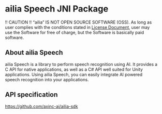 # ailia Speech JNI Package

!! CAUTION !!
“ailia” IS NOT OPEN SOURCE SOFTWARE (OSS).
As long as user complies with the conditions stated in [License Document](https://ailia.ai/license/), user may use the Software for free of charge, but the Software is basically paid software.

## About ailia Speech

ailia Speech is a library to perform speech recognition using AI. It provides a C API for native applications, as well as a C# API well suited for Unity applications. Using ailia Speech, you can easily integrate AI powered speech recognition into your applications.

## API specification

https://github.com/axinc-ai/ailia-sdk
